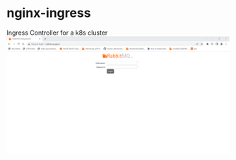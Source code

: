 # nginx-ingress
Ingress Controller for a k8s cluster 
![alt text](https://github.com/EngKe/nginx-ingress/blob/main/ss/rabbitmq.png)
